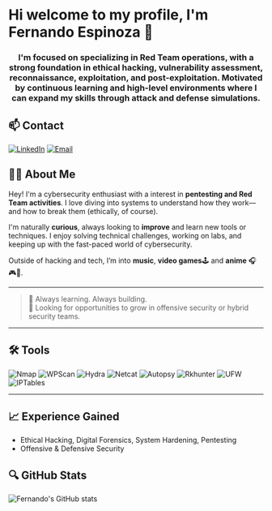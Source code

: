 # Hi welcome to my profile, I'm Fernando Espinoza 👋

<h3 align="center">
I'm focused on specializing in Red Team operations, with a strong foundation in ethical hacking, vulnerability assessment, reconnaissance, exploitation, and post-exploitation. Motivated by continuous learning and high-level environments where I can expand my skills through attack and defense simulations.
</h3>

## 📫 Contact
[![LinkedIn](https://img.shields.io/badge/LinkedIn-blue?logo=linkedin&style=flat)](https://www.linkedin.com/in/fernando-espinoza-arias)
[![Email](https://img.shields.io/badge/Email-white?logo=gmail&style=flat)](mailto:fernandoezarias@gmail.com)

## 👨‍💻 About Me

Hey! I'm a cybersecurity enthusiast with a interest in **pentesting and Red Team activities**. I love diving into systems to understand how they work—and how to break them (ethically, of course).

I'm naturally **curious**, always looking to **improve** and learn new tools or techniques. I enjoy solving technical challenges, working on labs, and keeping up with the fast-paced world of cybersecurity.

Outside of hacking and tech, I’m into **music**, **video games**🕹️ and **anime** 🎧🎮🎌.

---

> 🚀 Always learning. Always building.  
> 🎯 Looking for opportunities to grow in offensive security or hybrid security teams.

---

## 🛠️ Tools

![Nmap](https://img.shields.io/badge/Nmap-00599C?style=flat&logo=gnubash&logoColor=white)
![WPScan](https://img.shields.io/badge/WPScan-CC0000?style=flat&logo=wordpress&logoColor=white)
![Hydra](https://img.shields.io/badge/Hydra-222222?style=flat&logo=hackthebox&logoColor=white)
![Netcat](https://img.shields.io/badge/Netcat-000000?style=flat&logo=gnubash&logoColor=white)
![Autopsy](https://img.shields.io/badge/Autopsy-CC0000?style=flat&logo=security&logoColor=white)
![Rkhunter](https://img.shields.io/badge/Rkhunter-800000?style=flat&logo=linux&logoColor=white)
![UFW](https://img.shields.io/badge/UFW-333333?style=flat&logo=linux&logoColor=white)
![IPTables](https://img.shields.io/badge/IPTables-4E4E4E?style=flat&logo=linux&logoColor=white)

---

## 📈 Experience Gained
- Ethical Hacking, Digital Forensics, System Hardening, Pentesting
- Offensive & Defensive Security

## 🔍  GitHub Stats

![Fernando's GitHub stats](https://github-readme-stats.vercel.app/api?username=FernandoEz37&show_icons=true&theme=dark)

